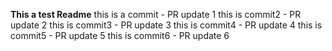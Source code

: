 **This a test Readme**
this is a commit - PR update 1 
this is commit2 - PR update 2
this is commit3 - PR update 3
this is commit4 - PR update 4
this is commit5 - PR update 5
this is commit6 - PR update 6
